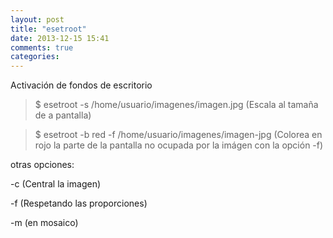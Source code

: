 ```yaml
---
layout: post
title: "esetroot"
date: 2013-12-15 15:41
comments: true
categories: 
---
```

Activación de fondos de escritorio

>$ esetroot -s /home/usuario/imagenes/imagen.jpg (Escala al tamaña de a pantalla)

>$ esetroot -b red -f /home/usuario/imagenes/imagen-jpg (Colorea en rojo la parte de la pantalla no ocupada por la imágen con la opción -f)

otras opciones:

-c (Central la imagen)

-f (Respetando las proporciones)

-m (en mosaico)

